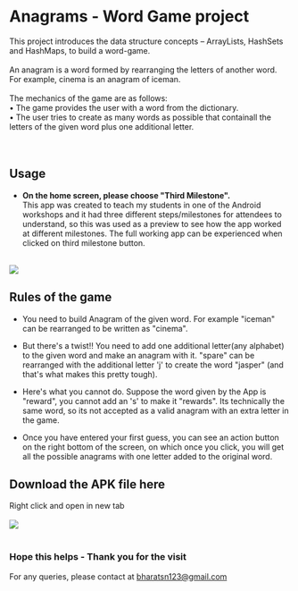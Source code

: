 # Anagrams - Word Game project
This project introduces the data structure concepts – ArrayLists, HashSets
and HashMaps, to build a word-game.
<br><br>
An anagram is a word formed by rearranging the letters of another
word. For example, cinema is an anagram of iceman.
<br><br>
The mechanics of the game are as follows: <br>
• The game provides the user with a word from the dictionary. <br>
• The user tries to create as many words as possible that containall the
letters of the given word plus one additional letter. <br>
<br><br>
## Usage 

* <B>On the home screen, please choose "Third Milestone".</B><br>
This app was created to teach my students in one of the Android workshops and it had three different steps/milestones for attendees to understand, so this was used as a preview to see how the app worked at different milestones. The full working app can be experienced when clicked on third milestone button.
<br>
<img src="https://raw.githubusercontent.com/bharatsn123/Android_Project_Anagrams/master/screen1.jpg" >
<br>

## Rules of the game

* You need to build Anagram of the given word. For example "iceman" can be rearranged to be written as "cinema".

* But there's a twist!! You need to add one additional letter(any alphabet) to the given word and make an anagram with it. "spare" can be rearranged with the additional letter 'j' to create the word "jasper" (and that's what makes this pretty tough).

* Here's what you cannot do. Suppose the word given by the App is "reward", you cannot add an 's' to make it "rewards". Its technically the same word, so its not accepted as a valid anagram with an extra letter in the game. 

* Once you have entered your first guess, you can see an action button on the right bottom of the screen, on which once you click, you will get all the possible anagrams with one letter added to the original word.


## Download the APK file here

Right click and open in new tab <br><br>
<a href="https://drive.google.com/open?id=1baPIXYB7Zr6Mngi5v3I1D3Rv-dcGK-EL" target="_blank"><img src="https://www.illinoislottery.com/content/il/en/useful-information/illinois-lottery-app/android/_jcr_content/main/responsivegrid_1641479803/container/responsivegrid_521504216/responsivegrid_copy/image_1892375594.img.jpeg/1566835944486.jpeg"></a>
<br><br>

### Hope this helps - Thank you for the visit 
For any queries, please contact at bharatsn123@gmail.com
